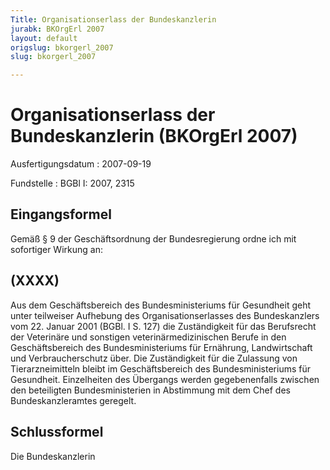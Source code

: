 ```yaml
---
Title: Organisationserlass der Bundeskanzlerin
jurabk: BKOrgErl 2007
layout: default
origslug: bkorgerl_2007
slug: bkorgerl_2007

---
```


# Organisationserlass der Bundeskanzlerin (BKOrgErl 2007)

Ausfertigungsdatum
:   2007-09-19

Fundstelle
:   BGBl I: 2007, 2315


## Eingangsformel

Gemäß § 9 der Geschäftsordnung der Bundesregierung ordne ich mit sofortiger Wirkung an:


## (XXXX)

Aus dem Geschäftsbereich des Bundesministeriums für Gesundheit geht unter teilweiser Aufhebung des Organisationserlasses des Bundeskanzlers vom 22. Januar 2001 (BGBl. I S. 127) die Zuständigkeit für das Berufsrecht der Veterinäre und sonstigen veterinärmedizinischen Berufe in den Geschäftsbereich des Bundesministeriums für Ernährung, Landwirtschaft und Verbraucherschutz über.
Die Zuständigkeit für die Zulassung von Tierarzneimitteln bleibt im Geschäftsbereich des Bundesministeriums für Gesundheit.
Einzelheiten des Übergangs werden gegebenenfalls zwischen den beteiligten Bundesministerien in Abstimmung mit dem Chef des Bundeskanzleramtes geregelt.


## Schlussformel

Die Bundeskanzlerin


